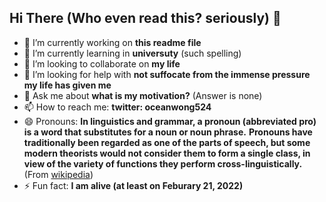 ## Hi There (Who even read this? seriously) 👋

- 🔭 I’m currently working on **this readme file**
- 🌱 I’m currently learning in **universuty** (such spelling)
- 👯 I’m looking to collaborate on **my life**
- 🤔 I’m looking for help with **not suffocate from the immense pressure my life has given me**
- 💬 Ask me about **what is my motivation?** (Answer is none)
- 📫 How to reach me: **twitter: oceanwong524**
- 😄 Pronouns: **In linguistics and grammar, a pronoun (abbreviated pro) is a word that substitutes for a noun or noun phrase.**
**Pronouns have traditionally been regarded as one of the parts of speech, but some modern theorists would not consider them to form a single class, in view of the variety of functions they perform cross-linguistically.** (From [wikipedia](https://en.wikipedia.org/wiki/Pronoun))
- ⚡ Fun fact: **I am alive (at least on Feburary 21, 2022)**
